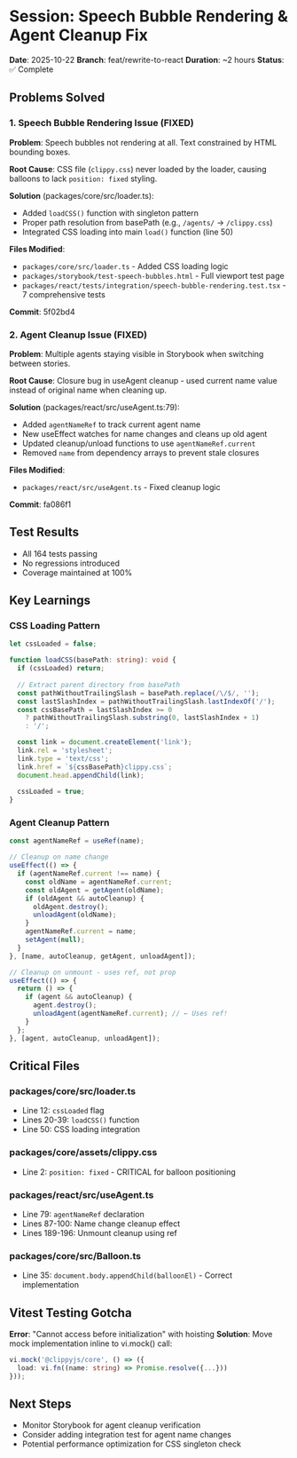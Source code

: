 # Session: Speech Bubble Rendering & Agent Cleanup Fix

**Date**: 2025-10-22
**Branch**: feat/rewrite-to-react
**Duration**: ~2 hours
**Status**: ✅ Complete

## Problems Solved

### 1. Speech Bubble Rendering Issue (FIXED)
**Problem**: Speech bubbles not rendering at all. Text constrained by HTML bounding boxes.

**Root Cause**: CSS file (`clippy.css`) never loaded by the loader, causing balloons to lack `position: fixed` styling.

**Solution** (packages/core/src/loader.ts):
- Added `loadCSS()` function with singleton pattern
- Proper path resolution from basePath (e.g., `/agents/` → `/clippy.css`)
- Integrated CSS loading into main `load()` function (line 50)

**Files Modified**:
- `packages/core/src/loader.ts` - Added CSS loading logic
- `packages/storybook/test-speech-bubbles.html` - Full viewport test page
- `packages/react/tests/integration/speech-bubble-rendering.test.tsx` - 7 comprehensive tests

**Commit**: 5f02bd4

### 2. Agent Cleanup Issue (FIXED)
**Problem**: Multiple agents staying visible in Storybook when switching between stories.

**Root Cause**: Closure bug in useAgent cleanup - used current name value instead of original name when cleaning up.

**Solution** (packages/react/src/useAgent.ts:79):
- Added `agentNameRef` to track current agent name
- New useEffect watches for name changes and cleans up old agent
- Updated cleanup/unload functions to use `agentNameRef.current`
- Removed `name` from dependency arrays to prevent stale closures

**Files Modified**:
- `packages/react/src/useAgent.ts` - Fixed cleanup logic

**Commit**: fa086f1

## Test Results
- All 164 tests passing
- No regressions introduced
- Coverage maintained at 100%

## Key Learnings

### CSS Loading Pattern
```typescript
let cssLoaded = false;

function loadCSS(basePath: string): void {
  if (cssLoaded) return;
  
  // Extract parent directory from basePath
  const pathWithoutTrailingSlash = basePath.replace(/\/$/, '');
  const lastSlashIndex = pathWithoutTrailingSlash.lastIndexOf('/');
  const cssBasePath = lastSlashIndex >= 0
    ? pathWithoutTrailingSlash.substring(0, lastSlashIndex + 1)
    : '/';

  const link = document.createElement('link');
  link.rel = 'stylesheet';
  link.type = 'text/css';
  link.href = `${cssBasePath}clippy.css`;
  document.head.appendChild(link);
  
  cssLoaded = true;
}
```

### Agent Cleanup Pattern
```typescript
const agentNameRef = useRef(name);

// Cleanup on name change
useEffect(() => {
  if (agentNameRef.current !== name) {
    const oldName = agentNameRef.current;
    const oldAgent = getAgent(oldName);
    if (oldAgent && autoCleanup) {
      oldAgent.destroy();
      unloadAgent(oldName);
    }
    agentNameRef.current = name;
    setAgent(null);
  }
}, [name, autoCleanup, getAgent, unloadAgent]);

// Cleanup on unmount - uses ref, not prop
useEffect(() => {
  return () => {
    if (agent && autoCleanup) {
      agent.destroy();
      unloadAgent(agentNameRef.current); // ← Uses ref!
    }
  };
}, [agent, autoCleanup, unloadAgent]);
```

## Critical Files

### packages/core/src/loader.ts
- Line 12: `cssLoaded` flag
- Lines 20-39: `loadCSS()` function
- Line 50: CSS loading integration

### packages/core/assets/clippy.css
- Line 2: `position: fixed` - CRITICAL for balloon positioning

### packages/react/src/useAgent.ts
- Line 79: `agentNameRef` declaration
- Lines 87-100: Name change cleanup effect
- Lines 189-196: Unmount cleanup using ref

### packages/core/src/Balloon.ts
- Line 35: `document.body.appendChild(balloonEl)` - Correct implementation

## Vitest Testing Gotcha
**Error**: "Cannot access before initialization" with hoisting
**Solution**: Move mock implementation inline to vi.mock() call:
```typescript
vi.mock('@clippyjs/core', () => ({
  load: vi.fn((name: string) => Promise.resolve({...}))
}));
```

## Next Steps
- Monitor Storybook for agent cleanup verification
- Consider adding integration test for agent name changes
- Potential performance optimization for CSS singleton check
